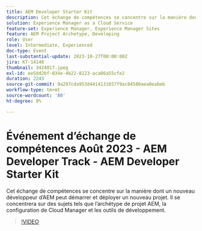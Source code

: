 ```yaml
---
title: AEM Developer Starter Kit
description: Cet échange de compétences se concentre sur la manière dont un nouveau développeur d’AEM peut démarrer et déployer un nouveau projet. Il se concentrera sur des sujets tels que l’archétype de projet AEM, la configuration de Cloud Manager et les outils de développement.
solution: Experience Manager as a Cloud Service
feature-set: Experience Manager, Experience Manager Sites
feature: AEM Project Archetype, Developing
role: User
level: Intermediate, Experienced
doc-type: Event
last-substantial-update: 2023-10-27T00:00:00Z
jira: KT-14148
thumbnail: 3424017.jpeg
exl-id: ee5dd2bf-034e-4b22-8123-aca06a55cfe2
duration: 2243
source-git-commit: 9a297cda953d4414131657f9ac84580aea0eabeb
workflow-type: tm+mt
source-wordcount: '80'
ht-degree: 0%

---
```


# Événement d’échange de compétences Août 2023 - AEM Developer Track - AEM Developer Starter Kit

Cet échange de compétences se concentre sur la manière dont un nouveau développeur d’AEM peut démarrer et déployer un nouveau projet. Il se concentrera sur des sujets tels que l’archétype de projet AEM, la configuration de Cloud Manager et les outils de développement.

>[!VIDEO](https://video.tv.adobe.com/v/3424017/?learn=on)
